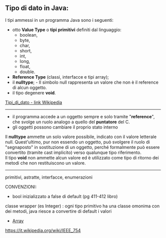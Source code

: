 ## Tipo di dato in Java: 
I tipi ammessi in un programma Java sono i seguenti:
- otto **Value Type** o **tipi primitivi** definiti dal linguaggio:
    - boolean,
    - byte,
    - char,
    - short,
    - int,
    - long,
    - float,
    - double.
- **Reference Type** (classi, interfacce e tipi array);
- il **nulltype**; - Il simbolo null rappresenta un valore che non è il reference di alcun oggetto.  
- il tipo degenere **void**.

[Tipi_di_dato - link Wikipedia](https://it.wikibooks.org/wiki/Java/Tipi_di_dato)

---
- il programma accede a un oggetto sempre e solo tramite "**reference**", che svolge un ruolo analogo a quello del **puntatore** del C.  
- gli oggetti possono cambiare il proprio stato interno

Il **nulltype** ammette un solo valore possibile, indicato con il valore letterale null. Quest'ultimo, pur non essendo un oggetto, può svolgere il ruolo di "segnaposto" in sostituzione di un oggetto, perché formalmente può essere convertito (tramite cast implicito) verso qualunque tipo riferimento.  
Il tipo **void** non ammette alcun valore ed è utilizzato come tipo di ritorno dei metodi che non restituiscono un valore. 


---
primitivi, astratte, interfacce, enumerazioni

CONVENZIONI:
- bool inizializzato a false di default (pg 411-412 libro)

classe wrapper (es Integer) : ogni tipo primitivo ha una classe omonima con dei metodi, java riesce a convertire di default i valori

- [Array](./Tipi_di_Dati/Array.md)


https://it.wikipedia.org/wiki/IEEE_754